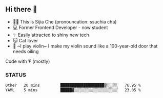 ## Hi there 👋

- 🙋‍♀️ This is Sijia Che (pronouncation: ssuchia cha)
- 💻 Former Frontend Developer - now student
- ✨ Easily attracted to shiny new tech
- 🐱 Cat lover
- 🌟 ~I play violin~ I make my violin sound like a 100-year-old door that needs oiling

Code with 💗 (mostly)

### STATUS
<!--START_SECTION:waka-->

```txt
Other   20 mins         ███████████████████▒░░░░░   76.95 %
YAML    5 mins          █████▓░░░░░░░░░░░░░░░░░░░   23.05 %
```

<!--END_SECTION:waka-->
